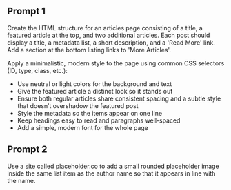 ## Prompt 1
Create the HTML structure for an articles page consisting of a title, a featured article at the top, and two additional articles. Each post should display a title, a metadata list, a short description, and a 'Read More' link. Add a section at the bottom listing links to 'More Articles'.

Apply a minimalistic, modern style to the page using common CSS selectors (ID, type, class, etc.):
  * Use neutral or light colors for the background and text
  * Give the featured article a distinct look so it stands out
  * Ensure both regular articles share consistent spacing and a subtle style that doesn’t overshadow the featured post
  * Style the metadata so the items appear on one line
  * Keep headings easy to read and paragraphs well-spaced
  * Add a simple, modern font for the whole page

  ## Prompt 2
  Use a site called placeholder.co to add a small rounded placeholder image inside the same list item as the author name so that it appears in line with the name.